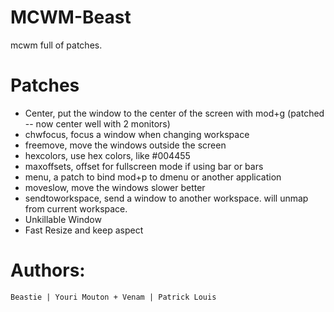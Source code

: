 MCWM-Beast
==========

mcwm full of patches.

Patches
=======

- Center, put the window to the center of the screen with mod+g (patched -- now center well with 2 monitors)
- chwfocus, focus a window when changing workspace
- freemove, move the windows outside the screen
- hexcolors, use hex colors, like #004455
- maxoffsets, offset for fullscreen mode if using bar or bars
- menu, a patch to bind mod+p to dmenu or another application
- moveslow, move the windows slower better
- sendtoworkspace, send  a window to another workspace. will unmap from current workspace.
- Unkillable Window
- Fast Resize and keep aspect


Authors:
=======

`Beastie | Youri Mouton + Venam | Patrick Louis`
